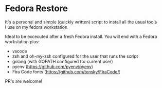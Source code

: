 # Fedora Restore

It's a personal and simple (quickly written) script to install
all the usual tools I use on my fedora workstation.

Ideal to be excecuted after a fresh Fedora install. You will end
with a Fedora workstation plus:

- vscode
- zsh and oh-my-zsh configured for the user that runs the script
- golang (with GOPATH configured for current user)
- pyenv (https://github.com/pyenv/pyenv)
- Fira Code fonts (https://github.com/tonsky/FiraCode/)


PR's are welcome!